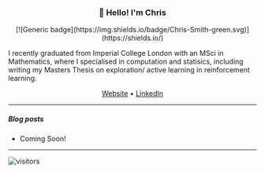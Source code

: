 <h3 align="center">👋 Hello! I'm Chris</h3>

<div align="center">
[![Generic badge](https://img.shields.io/badge/Chris-Smith-green.svg)](https://shields.io/)
</div>

<p width="50%" color="blue">
     I recently graduated from Imperial College London with an MSci in Mathematics, where I specialised in computation and statisics, including writing my Masters Thesis on exploration/ active learning in reinforcement learning.
</p>


<p align="center">
<!--   <a href="https://jasonet.co">Blog</a> • -->
    <a href="https://cs2716.github.io">Website</a> •
  <a href="https://www.linkedin.com/in/christopher-smith-969a06149/">LinkedIn</a>
</p>

---

##### Blog posts

<!--START_SECTION:posts-->
* Coming Soon!
<!--END_SECTION:posts-->

---


![visitors](https://visitor-badge.glitch.me/badge?page_id=cs2716.cs2716)
